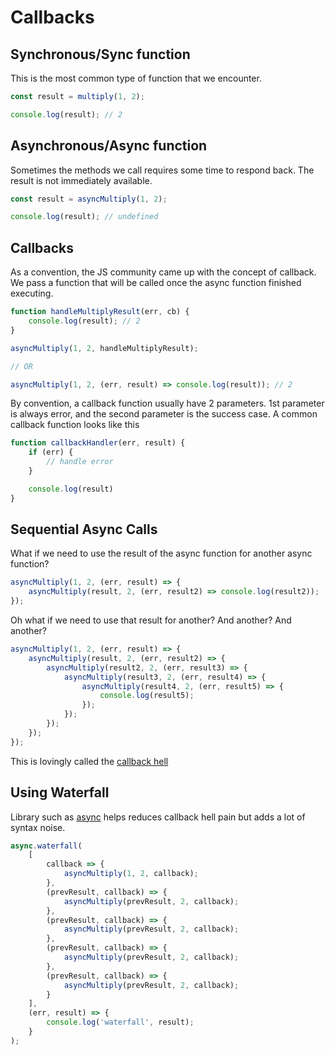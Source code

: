 # Callbacks

## Synchronous/Sync function

This is the most common type of function that we encounter.

```javascript
const result = multiply(1, 2);

console.log(result); // 2
```

## Asynchronous/Async function

Sometimes the methods we call requires some time to respond back. The result is not immediately available.

```javascript
const result = asyncMultiply(1, 2);

console.log(result); // undefined
```

## Callbacks

As a convention, the JS community came up with the concept of callback. We pass a function that will be called once the async function finished executing.

```javascript
function handleMultiplyResult(err, cb) {
    console.log(result); // 2
}

asyncMultiply(1, 2, handleMultiplyResult);

// OR

asyncMultiply(1, 2, (err, result) => console.log(result)); // 2
```

By convention, a callback function usually have 2 parameters. 1st parameter is always error, and the second parameter is the success case. A common callback function looks like this

```javascript
function callbackHandler(err, result) {
    if (err) {
        // handle error
    }

    console.log(result)
}
```

## Sequential Async Calls

What if we need to use the result of the async function for another async function?

```javascript
asyncMultiply(1, 2, (err, result) => {
    asyncMultiply(result, 2, (err, result2) => console.log(result2));
});
```

Oh what if we need to use that result for another? And another? And another?

```javascript
asyncMultiply(1, 2, (err, result) => {
    asyncMultiply(result, 2, (err, result2) => {
        asyncMultiply(result2, 2, (err, result3) => {
            asyncMultiply(result3, 2, (err, result4) => {
                asyncMultiply(result4, 2, (err, result5) => {
                    console.log(result5);
                });
            });
        });
    });
});
```

This is lovingly called the [callback hell](http://callbackhell.com/)

## Using Waterfall

Library such as [async](http://caolan.github.io/async/) helps reduces callback hell pain but adds a lot of syntax noise.

```javascript
async.waterfall(
    [
        callback => {
            asyncMultiply(1, 2, callback);
        },
        (prevResult, callback) => {
            asyncMultiply(prevResult, 2, callback);
        },
        (prevResult, callback) => {
            asyncMultiply(prevResult, 2, callback);
        },
        (prevResult, callback) => {
            asyncMultiply(prevResult, 2, callback);
        },
        (prevResult, callback) => {
            asyncMultiply(prevResult, 2, callback);
        }
    ],
    (err, result) => {
        console.log('waterfall', result);
    }
);
```
